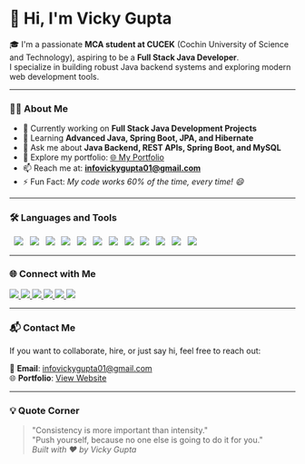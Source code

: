 <!-- <img src="https://github.com/rwi001/rwi001/blob/main/banner.jpeg" alt="Banner" width="100%" /> -->

# 👋 Hi, I'm Vicky Gupta

🎓 I'm a passionate **MCA student at CUCEK** (Cochin University of Science and Technology), aspiring to be a **Full Stack Java Developer**.  
I specialize in building robust Java backend systems and exploring modern web development tools.

---

### 👨‍💻 About Me

- 🔭 Currently working on **Full Stack Java Development Projects**
- 🌱 Learning **Advanced Java, Spring Boot, JPA, and Hibernate**
- 💬 Ask me about **Java Backend, REST APIs, Spring Boot, and MySQL**
- 🚀 Explore my portfolio: [🌐 My Portfolio](https://endearing-bavarois-371a39.netlify.app/)
- 📫 Reach me at: **infovickygupta01@gmail.com**
- ⚡ Fun Fact: _My code works 60% of the time, every time! 😄_

---

### 🛠️ Languages and Tools

<p align="left">
  <img src="https://img.shields.io/badge/Java-ED8B00?style=for-the-badge&logo=java&logoColor=white" />
  <img src="https://img.shields.io/badge/SpringBoot-6DB33F?style=for-the-badge&logo=springboot&logoColor=white" />
  <img src="https://img.shields.io/badge/C-A8B9CC?style=for-the-badge&logo=c&logoColor=white" />
  <img src="https://img.shields.io/badge/C%2B%2B-00599C?style=for-the-badge&logo=c%2B%2B&logoColor=white" />
  <img src="https://img.shields.io/badge/Python-3776AB?style=for-the-badge&logo=python&logoColor=white" />
  <img src="https://img.shields.io/badge/MySQL-005C84?style=for-the-badge&logo=mysql&logoColor=white" />
  <img src="https://img.shields.io/badge/Git-F05032?style=for-the-badge&logo=git&logoColor=white" />
  <img src="https://img.shields.io/badge/GitHub-100000?style=for-the-badge&logo=github&logoColor=white" />
  <img src="https://img.shields.io/badge/Postman-FF6C37?style=for-the-badge&logo=postman&logoColor=white" />
  <img src="https://img.shields.io/badge/IntelliJ%20IDEA-000000?style=for-the-badge&logo=intellij-idea&logoColor=white" />
  <img src="https://img.shields.io/badge/VS%20Code-007ACC?style=for-the-badge&logo=visual-studio-code&logoColor=white" />
  <img src="https://img.shields.io/badge/Maven-C71A36?style=for-the-badge&logo=apache-maven&logoColor=white" />
</p>

---

### 🌐 Connect with Me

<p align="left">
  <a href="https://linkedin.com/in/vickygupta01" target="blank">
    <img src="https://img.shields.io/badge/LinkedIn-blue?style=for-the-badge&logo=linkedin&logoColor=white" />
  </a>
  <a href="https://github.com/Vicky8084" target="blank">
    <img src="https://img.shields.io/badge/GitHub-black?style=for-the-badge&logo=github&logoColor=white" />
  </a>
  <a href="https://www.geeksforgeeks.org/user/vickygupta01" target="blank">
    <img src="https://img.shields.io/badge/GeeksforGeeks-darkgreen?style=for-the-badge&logo=geeksforgeeks&logoColor=white" />
  </a>
  <a href="https://leetcode.com/u/vicky_098/" target="blank">
    <img src="https://img.shields.io/badge/LeetCode-FFA116?style=for-the-badge&logo=leetcode&logoColor=black" />
  </a>
  <a href="https://www.hackerrank.com/profile/mrvickygupta1111" target="blank">
    <img src="https://img.shields.io/badge/HackerRank-2EC866?style=for-the-badge&logo=hackerrank&logoColor=white" />
  </a>
  <a href="https://endearing-bavarois-371a39.netlify.app/" target="blank">
    <img src="https://img.shields.io/badge/Portfolio-orange?style=for-the-badge&logo=netlify&logoColor=white" />
  </a>
</p>


---

### 📬 Contact Me

If you want to collaborate, hire, or just say hi, feel free to reach out:

📧 **Email**: infovickygupta01@gmail.com  
🌐 **Portfolio**: [View Website](https://endearing-bavarois-371a39.netlify.app/)

---

### 💡 Quote Corner

> "Consistency is more important than intensity."  
> "Push yourself, because no one else is going to do it for you."  
> _Built with ❤️ by Vicky Gupta_
